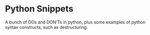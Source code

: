 # Python Snippets

A bunch of DOs and DON'Ts in python, plus some examples of python syntax constructs, such as destructuring.

